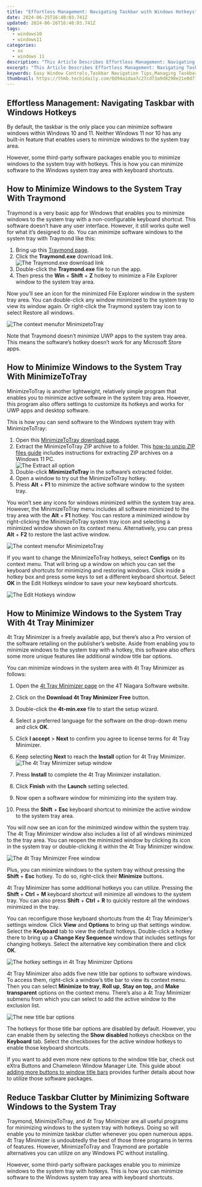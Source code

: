 ```yaml
---
title: "Effortless Management: Navigating Taskbar with Windows Hotkeys"
date: 2024-06-25T16:48:03.741Z
updated: 2024-06-26T16:48:03.741Z
tags:
  - windows10
  - windows11
categories:
  - os
  - windows 11
description: "This Article Describes Effortless Management: Navigating Taskbar with Windows Hotkeys"
excerpt: "This Article Describes Effortless Management: Navigating Taskbar with Windows Hotkeys"
keywords: Easy Window Controls,Taskbar Navigation Tips,Managing Taskbar Quickly,Utilize Taskbar Keys,Streamline Taskbar Use,Hotkeys for Taskbar,Simplify Windows Taskbar
thumbnail: https://thmb.techidaily.com/0d94a1daa7c27cd73a9d8298e21e0d777d1adaffd7b41de949895538a87e46dd.jpg
---
```


## Effortless Management: Navigating Taskbar with Windows Hotkeys

 By default, the taskbar is the only place you can minimize software windows within Windows 10 and 11\. Neither Windows 11 nor 10 has any built-in feature that enables users to minimize windows to the system tray area.

 However, some third-party software packages enable you to minimize windows to the system tray with hotkeys. This is how you can minimize software to the Windows system tray area with keyboard shortcuts.

## How to Minimize Windows to the System Tray With Traymond

 Traymond is a very basic app for Windows that enables you to minimize windows to the system tray with a non-configurable keyboard shortcut. This software doesn’t have any user interface. However, it still works quite well for what it’s designed to do. You can minimize software windows to the system tray with Traymond like this:

1. Bring up this [Traymond page](https://github.com/fcFn/traymond/releases).
2. Click the **Traymond.exe** download link.  
![The Traymond.exe download link](https://static1.makeuseofimages.com/wordpress/wp-content/uploads/2023/10/traymond-exe-download-link.jpg)
3. Double-click the **Traymond.exe** file to run the app.
4. Then press the **Win** \+ **Shift** \+ **Z** hotkey to minimize a File Explorer window to the system tray area.

 Now you’ll see an icon for the minimized File Explorer window in the system tray area. You can double-click any window minimized to the system tray to view its window again. Or right-click the Traymond system tray icon to select Restore all windows.

![The context menufor MinimizetoTray](https://static1.makeuseofimages.com/wordpress/wp-content/uploads/2023/10/minimizetotray-context-menu.jpg)

 Note that Traymond doesn’t minimize UWP apps to the system tray area. This means the software’s hotkey doesn’t work for any Microsoft Store apps.

## How to Minimize Windows to the System Tray With MinimizeToTray

 MinimizeToTray is another lightweight, relatively simple program that enables you to minimize active software in the system tray area. However, this program also offers settings to customize its hotkeys and works for UWP apps and desktop software.

 This is how you can send software to the Windows system tray with MinimizeToTray:

1. Open this [MinimizeToTray download page](https://github.com/sandwichdoge/MinimizeToTray/releases/).
2. Extract the MinimizeToTray ZIP archive to a folder. This [how-to unzip ZIP files guide](https://www.makeuseof.com/how-to-extract-zip-files-windows-11/) includes instructions for extracting ZIP archives on a Windows 11 PC.  
![The Extract all option](https://static1.makeuseofimages.com/wordpress/wp-content/uploads/2023/10/extract-all-option5.jpg)
3. Double-click **MinimizeToTray** in the software’s extracted folder.
4. Open a window to try out the MinimizeToTray hotkey.
5. Press **Alt** \+ **F1** to minimize the active software window to the system tray.

 You won’t see any icons for windows minimized within the system tray area. However, the MinimizeToTray menu includes all software minimized to the tray area with the **Alt** \+ **F1** hotkey. You can restore a minimized window by right-clicking the MinimizeToTray system tray icon and selecting a minimized window shown on its context menu. Alternatively, you can press **Alt** \+ **F2** to restore the last active window.

![The context menufor MinimizetoTray](https://static1.makeuseofimages.com/wordpress/wp-content/uploads/2023/10/minimizetotray-context-menu.jpg)

 If you want to change the MinimizeToTray hotkeys, select **Configs** on its context menu. That will bring up a window on which you can set the keyboard shortcuts for minimizing and restoring windows. Click inside a hotkey box and press some keys to set a different keyboard shortcut. Select **OK** in the Edit Hotkeys window to save your new keyboard shortcuts.

![The Edit Hotkeys window](https://static1.makeuseofimages.com/wordpress/wp-content/uploads/2023/10/edit-hotkey-window.jpg)

## How to Minimize Windows to the System Tray With 4t Tray Minimizer

 4t Tray Minimizer is a freely available app, but there’s also a Pro version of the software retailing on the publisher’s website. Aside from enabling you to minimize windows to the system tray with a hotkey, this software also offers some more unique features like additional window title bar options.

 You can minimize windows in the system area with 4t Tray Minimizer as follows:

1. Open the [4t Tray Minimizer page](https://www.4t-niagara.com/tray.html) on the 4T Niagara Software website.
2. Click on the **Download 4t Tray Minimizer Free** button.
3. Double-click the **4t-min.exe** file to start the setup wizard.
4. Select a preferred language for the software on the drop-down menu and click **OK**.
5. Click **I accept** \> **Next** to confirm you agree to license terms for 4t Tray Minimizer.

1. Keep selecting **Next** to reach the **Install** option for 4t Tray Minimizer.  
![The 4t Tray Minimizer setup window](https://static1.makeuseofimages.com/wordpress/wp-content/uploads/2023/10/4t-tray-minimizer-window.jpg)
2. Press **Install** to complete the 4t Tray Minimizer installation.
3. Click **Finish** with the **Launch** setting selected.
4. Now open a software window for minimizing into the system tray.
5. Press the **Shift** \+ **Esc** keyboard shortcut to minimize the active window to the system tray area.

 You will now see an icon for the minimized window within the system tray. The 4t Tray Minimizer window also includes a list of all windows minimized to the tray area. You can reopen the minimized window by clicking its icon in the system tray or double-clicking it within the 4t Tray Minimizer window.

![The 4t Tray Minimizer Free window](https://static1.makeuseofimages.com/wordpress/wp-content/uploads/2023/10/4t-tray-minimizer-window3.jpg)

 Plus, you can minimize windows to the system tray without pressing the **Shift** \+ **Esc** hotkey. To do so, right-click their **Minimize** buttons.

 4t Tray Minimizer has some additional hotkeys you can utilize. Pressing the **Shift** \+ **Ctrl** \+ **M** keyboard shortcut will minimize all windows to the system tray. You can also press **Shift** \+ **Ctrl** \+ **R** to quickly restore all the windows minimized in the tray.

 You can reconfigure those keyboard shortcuts from the 4t Tray Minimizer’s settings window. Click **View** and **Options** to bring up that settings window. Select the **Keyboard** tab to view the default hotkeys. Double-click a hotkey there to bring up a **Change Key Sequence** window that includes settings for changing hotkeys. Select the alternative key combination there and click **OK**.

![The hotkey settings in 4t Tray Minimizer Options](https://static1.makeuseofimages.com/wordpress/wp-content/uploads/2023/10/change-key-sequence.jpg)

 4t Tray Minimizer also adds five new title bar options to software windows. To access them, right-click a window’s title bar to view its context menu. Then you can select **Minimize to tray**, **Roll up**, **Stay on top**, and **Make transparent** options on the context menu. There’s also a 4t Tray Minimizer submenu from which you can select to add the active window to the exclusion list.

![The new title bar options](https://static1.makeuseofimages.com/wordpress/wp-content/uploads/2023/10/additional-title-bar-options.jpg)

 The hotkeys for those title bar options are disabled by default. However, you can enable them by selecting the **Show disabled** hotkeys checkbox on the **Keyboard** tab. Select the checkboxes for the active window hotkeys to enable those keyboard shortcuts.

 If you want to add even more new options to the window title bar, check out eXtra Buttons and Chameleon Window Manager Lite. This guide about [adding more buttons to window title bars](https://www.makeuseof.com/windows-10-11-add-new-buttons-to-title-bars/) provides further details about how to utilize those software packages.

## Reduce Taskbar Clutter by Minimizing Software Windows to the System Tray

 Traymond, MinimizeToTray, and 4t Tray Minimizer are all useful programs for minimizing windows to the system tray with hotkeys. Doing so will enable you to minimize taskbar clutter whenever you open numerous apps. 4t Tray Minimizer is undoubtedly the best of those three programs in terms of features. However, MinimizeToTray and Traymond are portable alternatives you can utilize on any Windows PC without installing.

 However, some third-party software packages enable you to minimize windows to the system tray with hotkeys. This is how you can minimize software to the Windows system tray area with keyboard shortcuts.



<ins class="adsbygoogle"
      style="display:block"
      data-ad-client="ca-pub-7571918770474297"
      data-ad-slot="8358498916"
      data-ad-format="auto"
      data-full-width-responsive="true"></ins>